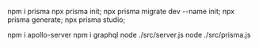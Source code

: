 npm i prisma 
npx prisma init;
npx prisma migrate dev --name init;
npx prisma generate;
npx prisma studio;


npm i apollo-server 
npm i graphql
node ./src/server.js
node ./src/prisma.js